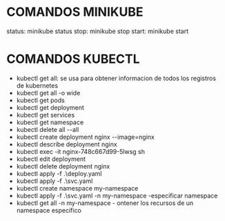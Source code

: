 # COMANDOS MINIKUBE
status: minikube status
stop: minikube stop
start: minikube start


# COMANDOS KUBECTL
- kubectl get all: se usa para obtener informacion de todos los registros de kubernetes
- kubectl get all -o wide
- kubectl get pods
- kubectl get deployment
- kubectl get services
- kubectl get namespace
- kubectl delete all --all
- kubectl create deployment nginx --image=nginx
- kubectl describe deployment nginx
- kubectl exec -it nginx-748c667d99-5lwsg sh
- kubectl edit deployment
- kubectl delete deployment nginx
- kubectl apply -f .\deploy.yaml
- kubectl apply -f .\svc.yaml
- kubectl create namespace my-namespace
- kubectl apply -f .\svc.yaml -n my-namespace -especificar namespace
- kubectl get all -n my-namespace -  ontener los recursos de un namespace especifico